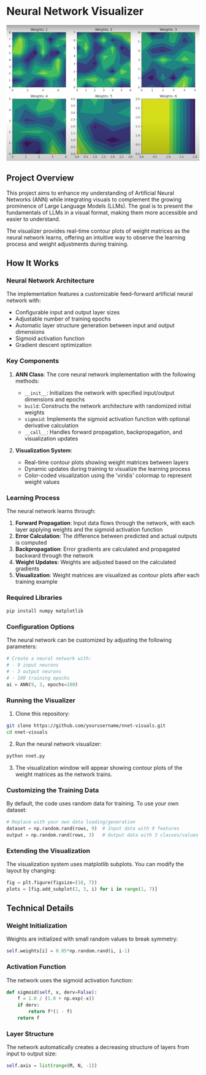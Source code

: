 # Neural Network Visualizer

![T480s go brbrbr](./Img/3522.png)


## Project Overview

This project aims to enhance my understanding of Artificial Neural Networks (ANN) while integrating visuals to complement the growing prominence of Large Language Models (LLMs). The goal is to present the fundamentals of LLMs in a visual format, making them more accessible and easier to understand.

The visualizer provides real-time contour plots of weight matrices as the neural network learns, offering an intuitive way to observe the learning process and weight adjustments during training.

## How It Works

### Neural Network Architecture

The implementation features a customizable feed-forward artificial neural network with:

- Configurable input and output layer sizes
- Adjustable number of training epochs
- Automatic layer structure generation between input and output dimensions
- Sigmoid activation function
- Gradient descent optimization

### Key Components

1. **ANN Class**: The core neural network implementation with the following methods:
   - `__init__`: Initializes the network with specified input/output dimensions and epochs
   - `build`: Constructs the network architecture with randomized initial weights
   - `sigmoid`: Implements the sigmoid activation function with optional derivative calculation
   - `__call__`: Handles forward propagation, backpropagation, and visualization updates

2. **Visualization System**:
   - Real-time contour plots showing weight matrices between layers
   - Dynamic updates during training to visualize the learning process
   - Color-coded visualization using the 'viridis' colormap to represent weight values

### Learning Process

The neural network learns through:

1. **Forward Propagation**: Input data flows through the network, with each layer applying weights and the sigmoid activation function
2. **Error Calculation**: The difference between predicted and actual outputs is computed
3. **Backpropagation**: Error gradients are calculated and propagated backward through the network
4. **Weight Updates**: Weights are adjusted based on the calculated gradients
5. **Visualization**: Weight matrices are visualized as contour plots after each training example

### Required Libraries

```bash
pip install numpy matplotlib
```

### Configuration Options

The neural network can be customized by adjusting the following parameters:

```python
# Create a neural network with:
# - 9 input neurons
# - 3 output neurons
# - 100 training epochs
ai = ANN(9, 3, epochs=100)
```

### Running the Visualizer

1. Clone this repository:
```bash
git clone https://github.com/yourusername/nnet-visuals.git
cd nnet-visuals
```

2. Run the neural network visualizer:
```bash
python nnet.py
```

3. The visualization window will appear showing contour plots of the weight matrices as the network trains.

### Customizing the Training Data

By default, the code uses random data for training. To use your own dataset:

```python
# Replace with your own data loading/generation
dataset = np.random.rand(rows, 9)  # Input data with 9 features
output = np.random.rand(rows, 3)   # Output data with 3 classes/values
```

### Extending the Visualization

The visualization system uses matplotlib subplots. You can modify the layout by changing:

```python
fig = plt.figure(figsize=(10, 7))
plots = [fig.add_subplot(2, 3, i) for i in range(1, 7)]
```

## Technical Details

### Weight Initialization

Weights are initialized with small random values to break symmetry:
```python
self.weights[i] = 0.05*np.random.rand(i, i-1)
```

### Activation Function

The network uses the sigmoid activation function:
```python
def sigmoid(self, x, derv=False):
    f = 1.0 / (1.0 + np.exp(-x))
    if derv:
        return f*(1 - f)
    return f
```

### Layer Structure

The network automatically creates a decreasing structure of layers from input to output size:
```python
self.axis = list(range(M, N, -1))
```
